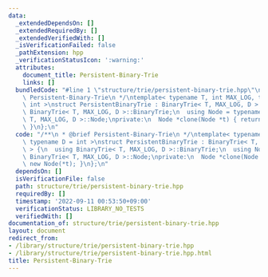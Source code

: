 ```yaml
---
data:
  _extendedDependsOn: []
  _extendedRequiredBy: []
  _extendedVerifiedWith: []
  _isVerificationFailed: false
  _pathExtension: hpp
  _verificationStatusIcon: ':warning:'
  attributes:
    document_title: Persistent-Binary-Trie
    links: []
  bundledCode: "#line 1 \"structure/trie/persistent-binary-trie.hpp\"\n/**\n * @brief\
    \ Persistent-Binary-Trie\n */\ntemplate< typename T, int MAX_LOG, typename D =\
    \ int >\nstruct PersistentBinaryTrie : BinaryTrie< T, MAX_LOG, D > {\n  using\
    \ BinaryTrie< T, MAX_LOG, D >::BinaryTrie;\n  using Node = typename BinaryTrie<\
    \ T, MAX_LOG, D >::Node;\nprivate:\n  Node *clone(Node *t) { return new Node(*t);\
    \ }\n};\n"
  code: "/**\n * @brief Persistent-Binary-Trie\n */\ntemplate< typename T, int MAX_LOG,\
    \ typename D = int >\nstruct PersistentBinaryTrie : BinaryTrie< T, MAX_LOG, D\
    \ > {\n  using BinaryTrie< T, MAX_LOG, D >::BinaryTrie;\n  using Node = typename\
    \ BinaryTrie< T, MAX_LOG, D >::Node;\nprivate:\n  Node *clone(Node *t) { return\
    \ new Node(*t); }\n};\n"
  dependsOn: []
  isVerificationFile: false
  path: structure/trie/persistent-binary-trie.hpp
  requiredBy: []
  timestamp: '2022-09-11 00:53:50+09:00'
  verificationStatus: LIBRARY_NO_TESTS
  verifiedWith: []
documentation_of: structure/trie/persistent-binary-trie.hpp
layout: document
redirect_from:
- /library/structure/trie/persistent-binary-trie.hpp
- /library/structure/trie/persistent-binary-trie.hpp.html
title: Persistent-Binary-Trie
---
```

